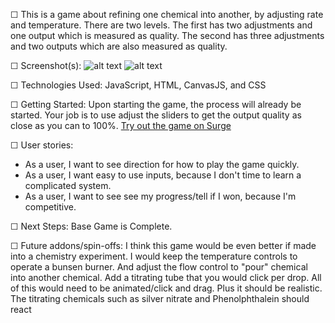 ☐ This is a game about refining one chemical into another, by adjusting rate and temperature.  There are two levels.  The first has two adjustments and one output which is measured as quality.  The second has three adjustments and two outputs which are also measured as quality.


☐ Screenshot(s): ![alt text](https://i.imgur.com/1M5J1hv.jpg "Initial view screen shot")
![alt text](https://i.imgur.com/LNcuQuG.jpg "Level 1 Screen Shot")

☐ Technologies Used: JavaScript, HTML, CanvasJS, and CSS

☐ Getting Started: 
    Upon starting the game, the process will already be started.  Your job is to use adjust the sliders to get the output quality as close as you can to 100%.
    [Try out the game on Surge](http://refinery-simulator.surge.sh/index.html)

☐ User stories:
* As a user, I want to see direction for how to play the game        quickly.
* As a user, I want easy to use inputs, because I don't time to      learn a complicated system.
* As a user, I want to see see my progress/tell if I won, because I'm competitive.

☐ Next Steps: Base Game is Complete.
    
☐ Future addons/spin-offs:  I think this game would be even better if made into a chemistry experiment.  I would keep the temperature controls to operate a bunsen burner.  And adjust the flow control to "pour" chemical into another chemical.  Add a titrating tube that you would click per drop.  All of this would need to be animated/click and drag.  Plus it should be realistic.  The titrating chemicals such as silver nitrate and Phenolphthalein should react